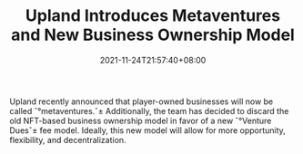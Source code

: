 ﻿---
title: "Upland Introduces Metaventures and New Business Ownership Model"
date: 2021-11-24T21:57:40+08:00
lastmod: 2021-11-24T16:45:40+08:00
draft: false
authors: ["Fletcher"]
description: "Upland recently announced that player-owned businesses will now be called ˇ°metaventures.ˇ± Additionally, the team has decided to discard the old NFT-based business ownership model in favor of a new ˇ°Venture Duesˇ± fee model. Ideally, this new model will allow for more opportunity, flexibility, and decentralization."
featuredImage: "upland-introduces-metaventures-and-new-business-ownership-model.jpeg"
tags: ["Virtual World","Play to Earn"]
categories: ["news"]
news: ["Virtual World"]
weight: 
lightgallery: true
pinned: false
recommend: false
recommend1: false
---

Upland recently announced that player-owned businesses will now be called ˇ°metaventures.ˇ± Additionally, the team has decided to discard the old NFT-based business ownership model in favor of a new ˇ°Venture Duesˇ± fee model. Ideally, this new model will allow for more opportunity, flexibility, and decentralization.

<!--more-->

